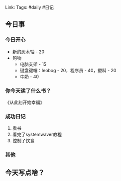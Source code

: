 Link: 
Tags: #daily #日记

## 今日事
### 今日开心
- 新的灰木轴 - 20
- 购物
	- 电脑支架 - 15
	- 键盘键帽：leobog - 20，程序员 - 40，塑料 - 20
	- 牛奶 - 40

### 你今天读了什么书？
《从此刻开始幸福》

### 成功日记

1. 看书
2. 看完了systemwaver教程
3. 控制了饮食
### 其他


## 今天写点啥？
